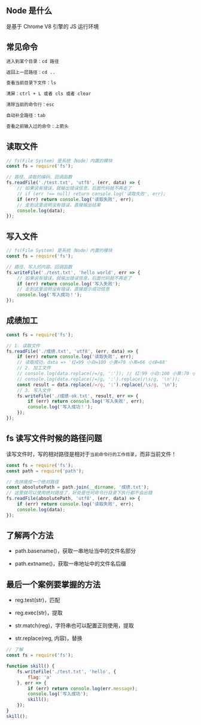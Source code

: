 ## Node 是什么

是基于 Chrome V8 引擎的 JS 运行环境

## 常见命令

```bash
进入到某个目录：cd 路径

返回上一层路径：cd ..

查看当前目录下文件：ls

清屏：ctrl + L 或者 cls 或者 clear

清除当前的命令行：esc

自动补全路径：tab

查看之前输入过的命令：上箭头
```

## 读取文件

```javascript
// fs(File System) 是系统（Node）内置的模块
const fs = require('fs');

// 路径、读取的编码、回调函数
fs.readFile('./test.txt', 'utf8', (err, data) => {
    // 如果说有错误，就输出错误信息，后面代码就不再走了
    // if (err !== null) return console.log('读取失败', err);
    if (err) return console.log('读取失败', err);
    // 走到这里说明没有错误，直接输出结果
    console.log(data);
});
```

## 写入文件

```javascript
// fs(File System) 是系统（Node）内置的模块
const fs = require('fs');

// 路径、写入的内容、回调函数
fs.writeFile('./test.txt', 'hello world', err => {
    // 如果说有错误，就输出错误信息，后面代码就不再走了
    if (err) return console.log('写入失败');
    // 走到这里说明没有错误，直接提示成功信息
    console.log('写入成功！');
});
```

## 成绩加工

```javascript
const fs = require('fs');

// 1. 读取文件
fs.readFile('./成绩.txt', 'utf8', (err, data) => {
    if (err) return console.log('读取失败', err);
    // 读取成功，data => '红=99 小白=100 小黄=70 小黑=66 小绿=88'
    // 2. 加工文件
    // console.log(data.replace(/=/g, ':')); // 红:99 小白:100 小黄:70 小黑:66 小绿:88
    // console.log(data.replace(/=/g, ':').replace(/\s/g, '\n'));
    const result = data.replace(/=/g, ':').replace(/\s/g, '\n');
    // 3. 写入文件
    fs.writeFile('./成绩-ok.txt', result, err => {
        if (err) return console.log('写入失败', err);
        console.log('写入成功！');
    });
});
```

## fs 读写文件时候的路径问题

读写文件时，写的相对路径是相对于`当前命令行的工作目录`，而非当前文件！

```javascript
const fs = require('fs');
const path = require('path');

// 先拼接成一个绝对路径
const absolutePath = path.join(__dirname, '成绩.txt');
// 这里就可以使用绝对路径了，好处是任何命令行目录下执行都不会出错
fs.readFile(absolutePath, 'utf8', (err, data) => {
    if (err) return console.log('读取失败', err);
    console.log(data);
});
```

## 了解两个方法

- path.basename()，获取一串地址当中的文件名部分

- path.extname()，获取一串地址中的文件名后缀

## 最后一个案例要掌握的方法



- reg.test(str)，匹配

- reg.exec(str)，提取

- str.match(reg)，字符串也可以配置正则使用，提取

- str.replace(reg, 内容)，替换

```javascript
// 了解
const fs = require('fs');

function skill() {
    fs.writeFile('./test.txt', 'hello', {
        flag: 'a'
    }, err => {
        if (err) return console.log(err.message);
        console.log('写入成功');
        skill();
    });
}
skill();
```